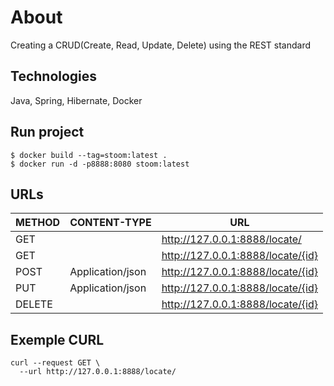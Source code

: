 # About
Creating  a CRUD(Create, Read, Update, Delete) using  the REST standard


## Technologies
Java, Spring, Hibernate, Docker


## Run project

```
$ docker build --tag=stoom:latest .
$ docker run -d -p8888:8080 stoom:latest
```

## URLs

| METHOD  | CONTENT-TYPE     | URL |
|---------|------------------|-----|
| GET     |                  | http://127.0.0.1:8888/locate/|
| GET     |                  | http://127.0.0.1:8888/locate/{id}|
| POST    | Application/json | http://127.0.0.1:8888/locate/{id}|
| PUT     | Application/json | http://127.0.0.1:8888/locate/{id}|
| DELETE  |                  | http://127.0.0.1:8888/locate/{id}|



## Exemple CURL

```
curl --request GET \
  --url http://127.0.0.1:8888/locate/
```